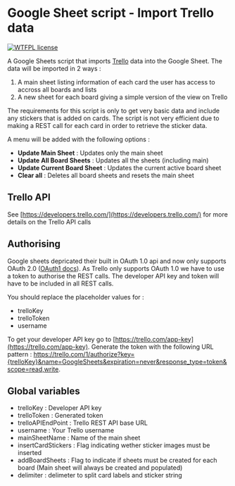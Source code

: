 # Google Sheet script - Import Trello data 

[![WTFPL license](http://img.shields.io/badge/License-MIT-blue.svg)](http://opensource.org/licenses/MIT)

A Google Sheets script that imports [Trello](https://trello.com/guide) data into the Google Sheet. 
The data will be imported in 2 ways :
1. A main sheet listing information of each card the user has access to accross all boards and lists
2. A new sheet for each board giving a simple version of the view on Trello

The requirements for this script is only to get very basic data and include any stickers that is added on cards. The script is not very efficient due to making a REST call for each card in order to retrieve the sticker data.

A menu will be added with the following options :
- **Update Main Sheet** : Updates only the main sheet
- **Update All Board Sheets** : Updates all the sheets (including main)
- **Update Current Board Sheet** : Updates the current active board sheet
- **Clear all** : Deletes all board sheets and resets the main sheet

## Trello API
See [https://developers.trello.com/](https://developers.trello.com/) for more details on the Trello API calls

## Authorising
Google sheets depricated their built in OAuth 1.0 api and now only supports OAuth 2.0 ([OAuth1 docs](https://developers.google.com/identity/protocols/OAuth_ref)). As Trello only supports OAuth 1.0 we have to use a token to authorise the REST calls. The developer API key and token will have to be included in all REST calls. 

You should replace the placeholder values for :
- trelloKey
- trelloToken
- username

To get your developer API key go to [https://trello.com/app-key](https://trello.com/app-key). Generate the token with the following URL pattern : https://trello.com/1/authorize?key={trelloKey}&name=GoogleSheets&expiration=never&response_type=token&scope=read,write. 

## Global variables

- trelloKey : Developer API key
- trelloToken : Generated token
- trelloAPIEndPoint : Trello REST API base URL
- username : Your Trello username
- mainSheetName : Name of the main sheet
- insertCardStickers : Flag indicating wether sticker images must be inserted
- addBoardSheets : Flag to indicate if sheets must be created for each board (Main sheet will always be created and populated)
- delimiter : delimeter to split card labels and sticker string


